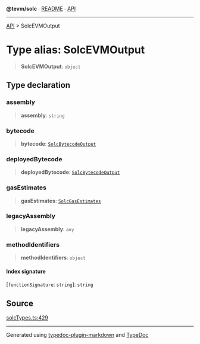**@tevm/solc** ∙ [README](../README.md) ∙ [API](../API.md)

***

[API](../API.md) > SolcEVMOutput

# Type alias: SolcEVMOutput

> **SolcEVMOutput**: `object`

## Type declaration

### assembly

> **assembly**: `string`

### bytecode

> **bytecode**: [`SolcBytecodeOutput`](SolcBytecodeOutput.md)

### deployedBytecode

> **deployedBytecode**: [`SolcBytecodeOutput`](SolcBytecodeOutput.md)

### gasEstimates

> **gasEstimates**: [`SolcGasEstimates`](SolcGasEstimates.md)

### legacyAssembly

> **legacyAssembly**: `any`

### methodIdentifiers

> **methodIdentifiers**: `object`

#### Index signature

 \[`functionSignature`: `string`\]: `string`

## Source

[solcTypes.ts:429](https://github.com/evmts/tevm-monorepo/blob/main/bundler-packages/solc/src/solcTypes.ts#L429)

***
Generated using [typedoc-plugin-markdown](https://www.npmjs.com/package/typedoc-plugin-markdown) and [TypeDoc](https://typedoc.org/)
